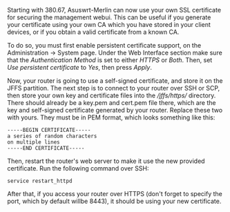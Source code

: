 Starting with 380.67, Asuswrt-Merlin can now use your own SSL certificate for securing the management webui.  This can be useful if you generate your certificate using your own CA which you have stored in your client devices, or if you obtain a valid certificate from a known CA.

To do so, you must first enable persistent certificate support, on the Administration -> System page.  Under the Web Interface section make sure that the _Authentication Method_ is set to either _HTTPS_ or _Both_.  Then, set _Use persistent certificate_ to _Yes_, then press _Apply_.

Now, your router is going to use a self-signed certificate, and store it on the JFFS partition.  The next step is to connect to your router over SSH or SCP, then store your own key and certificate files into the _/jffs/https/_ directory.  There should already be a key.pem and cert.pem file there, which are the key and self-signed certificate generated by your router.  Replace these two with yours.  They must be in PEM format, which looks something like this:

```
-----BEGIN CERTIFICATE-----
a series of random characters
on multiple lines
-----END CERTIFICATE-----
```

Then, restart the router's web server to make it use the new provided certificate.  Run the following command over SSH:

```
service restart_httpd
```

After that, if you access your router over HTTPS (don't forget to specify the port, which by default willbe 8443), it should be using your new certificate.
